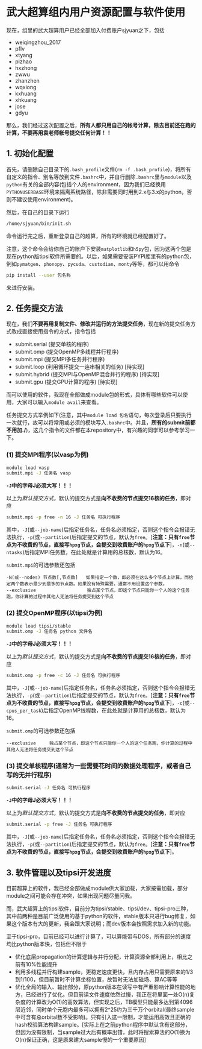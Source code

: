 # 武大超算组内用户资源配置与软件使用

现在，组里的武大超算用户已经全部加入付费账户sjyuan之下，包括
- weiqingzhou_2017
- pflv
- xtyang
- plzhao
- hxzhong
- zwwu
- zhanzhen
- wqxiong
- kxhuang
- xhkuang
- jose
- gdyu

那么，我们经过这次配置之后，**所有人都只用自己的帐号计算，除去目前还在跑的计算，不要再用袁老师帐号提交任何计算！！**

## 1. 初始化配置

首先，请删除自己目录下的`.bash_profile`文件(`rm -f .bash_profile`)，将所有自定义的指令、别名等放到文件`.bashrc`中，并自行删除`.bashrc`里与`module`以及`python`有关的全部内容(包括个人的environment，因为我们已经换用`PYTHONUSERBASE`环境来隔离系统路径，除非需要同时用到2.x与3.x的python，否则不建议使用environment)。

然后，在自己的目录下运行
```bash
/home/sjyuan/bin/init.sh
```
命令运行完之后，重新登录自己的超算，所有的环境就已经配置好了。

注意，这个命令会给你自己的账户下安装`matplotlib`和`h5py`包，因为这两个包是现在python版tipsi软件所需要的。以后，如果需要安装PYPI库里有的python包，例如`pymatgen`、`phonopy`、`pycuda`、`custodian`、`monty`等等，都可以用命令
```bash
pip install --user 包名称
```
来进行安装。

## 2. 任务提交方法

现在，我们**不要再用复制文件、修改并运行的方法提交任务**，现在新的提交任务方式改成直接使用指令的方式，指令包括
- submit.serial (提交单核的程序)
- submit.omp    (提交OpenMP多线程并行程序)
- submit.mpi    (提交MPI多任务并行程序)
- submit.loop   (利用循环提交一连串相关的任务) [待实现]
- submit.hybrid (提交MPI与OpenMP混合并行的程序) [待实现]
- submit.gpu    (提交GPU计算的程序) [待实现]

而可以使用的软件，我现在全部做成module包的形式，具体有哪些软件可以使用，大家可以输入`module avail`来查看。

任务提交方式举例如下(注意，其中`module load 包名`语句，每次登录后只要执行一次就行，故可以将常用或必须的模块写入`.bashrc`中。并且，**所有的submit前都不用加./**)，这几个指令的文件都在本repository中，有兴趣的同学可以参考学习一下。
### (1) 提交MPI程序(以vasp为例)
```bash
module load vasp
submit.mpi -J 任务名 vasp
```
**`-J`中的字母J必须大写！！！**

以上为*默认提交方式*，默认的提交方式是**向不收费的节点提交16核的任务**，即对应
```bash
submit.mpi -p free -n 16 -J 任务名 可执行程序
```
其中，`-J`(或`--job-name`)后指定任务名，任务名必须指定，否则这个指令会报错无法执行，`-p`(或`--partition`)后指定提交的节点，默认为`free`。[**注意：只有`free`节点为不收费的节点，直接写`hpxg`节点，会提交到收费账户的`hpxg`节点下**]，`-n`(或`--ntasks`)后指定MPI任务数，在此处就是计算用的总核数，默认为16。

`submit.mpi`的可选参数还包括
```
-N(或--nodes) 节点数[,节点数]   如果指定一个数，即必须在这么多个节点上计算，而给定两个数表示最少到最多的节点数。如果没有特殊需要，通常不用设置这个参数。
--exclusive                   独占某个节点，即这个节点只能你一个人的这个任务跑，你计算的过程中其他人无法将任务提交到这个节点
```

### (2) 提交OpenMP程序(以tipsi为例)
```bash
module load tipsi/stable
submit.omp -J 任务名 python 文件名
```
**`-J`中的字母J必须大写！！！**

以上为*默认提交方式*，默认的提交方式是**向不收费的节点提交16核的任务**，即对应
```bash
submit.omp -p free -c 16 -J 任务名 可执行程序
```
其中，`-J`(或`--job-name`)后指定任务名，任务名必须指定，否则这个指令会报错无法执行，`-p`(或`--partition`)后指定提交的节点，默认为`free`。[**注意：只有`free`节点为不收费的节点，直接写`hpxg`节点，会提交到收费账户的`hpxg`节点下**]，`-c`(或`--cpus_per_task`)后指定OpenMP线程数，在此处就是计算用的总核数，默认为16。

`submit.omp`的可选参数还包括
```
--exclusive     独占某个节点，即这个节点只能你一个人的这个任务跑，你计算的过程中其他人无法将任务提交到这个节点
```

### (3) 提交单核程序(通常为一些需要花时间的数据处理程序，或者自己写的无并行程序)
```bash
submit.serial -J 任务名 可执行程序
```
**`-J`中的字母J必须大写！！！**

以上为*默认提交方式*，默认的提交方式是**向不收费的节点提交的任务**，即对应
```bash
submit.serial -p free -J 任务名 可执行程序
```
其中，`-J`(或`--job-name`)后指定任务名，任务名必须指定，否则这个指令会报错无法执行，`-p`(或`--partition`)后指定提交的节点，默认为`free`。[**注意：只有`free`节点为不收费的节点，直接写`hpxg`节点，会提交到收费账户的`hpxg`节点下**]。

## 3. 软件管理以及tipsi开发进度

目前超算上的软件，我已经全部做成module供大家加载，大家按需加载，部分module之间可能会存在冲突，如果出现问题尽量问我。

而，武大超算上的tipsi软件，目前分为tipsi/stable、tipsi/dev、tipsi-pro三种，其中前两种是目前广泛使用的基于python的软件，stable版本只进行bug修复，如果这个版本有大的更新，我会跟大家说明；而dev版本会按照需求加入新的功能。

至于tipsi-pro，目前已经可以进行计算了，可以算能带与DOS，所有部分的速度均比python版本快，包括但不限于
- 优化底层propagation的计算逻辑与并行分配，计算资源全部利用上，相比之前有10%性能提升
- 利用多线程并行构建sample，更稳定速度更快，且内存占用只需要原来的1/3到1/100，但目前暂时不计算坐标位置，故暂时无法加磁场、算AC等等
- 优化全局的输入、输出部分，原python版本在读写中有严重影响计算性能的地方，已经进行了优化。但目前读文件速度依然过慢，我正在将里面一处O(n)复杂度的计算改为O(1)的高效算法，但实现之后，TB模型只能最多达到第4096层近邻，同时单个元胞内最多可以拥有2^25约为三千万个orbital(最终sample中可含有总orbital数不受影响)。只有引入这一限制，才能运用高效且正确的hash校验算法构建sample。[实际上在之前python程序中默认含有这部分，但因为没有限制，当sample过大后有概率出错，此时将搜索算法的O(1)换为O(n)保证正确，这是原来建大sample慢的一个重要原因]
